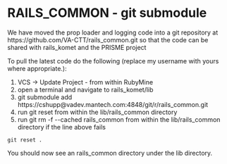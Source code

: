 <h1>RAILS_COMMON - git submodule</h1>
We have moved the prop loader and logging code into a git repository at https://github.com/VA-CTT/rails_common.git so that the code can
be shared with rails_komet and the PRISME project

To pull the latest code do the following (replace my username with yours where appropriate.):
<ol>
<li>VCS -> Update Project - from within RubyMine</li>
<li>open a terminal and navigate to rails_komet/lib</li>
<li>git submodule add https://cshupp@vadev.mantech.com:4848/git/r/rails_common.git
<li>run git reset from within the lib/rails_common directory</li>
<li>run git  rm -f --cached rails_common from within the lib/rails_common directory if the line above fails</li>
</ol>

```
git reset .
```

You should now see an rails_common directory under the lib directory.
 
